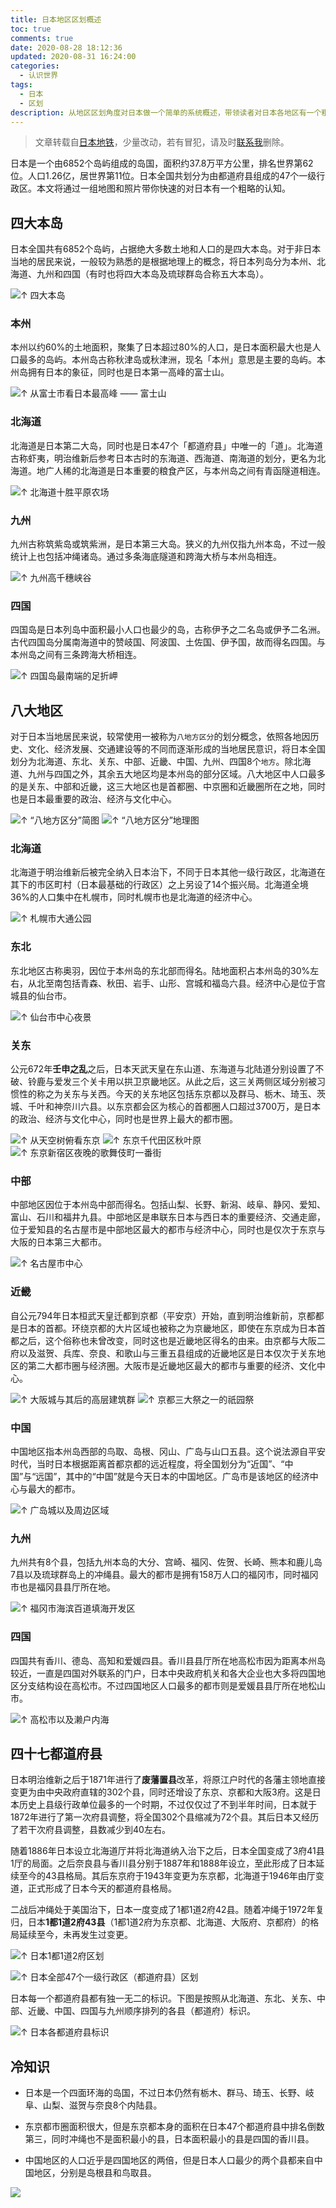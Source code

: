 ```yaml
---
title: 日本地区区划概述
toc: true
comments: true
date: 2020-08-28 18:12:36
updated: 2020-08-31 16:24:00
categories:
  - 认识世界
tags:
  - 日本
  - 区划
description: 从地区区划角度对日本做一个简单的系统概述，带领读者对日本各地区有一个粗略的认知。
---
```


> 文章转载自[日本地铁](http://jpmetro.com/picture/basic-introduction-of-japan.html)，少量改动，若有冒犯，请及时[联系我](mailto://zdqdj@qq.com)删除。

日本是一个由6852个岛屿组成的岛国，面积约37.8万平方公里，排名世界第62位。人口1.26亿，居世界第11位。日本全国共划分为由都道府县组成的47个一级行政区。本文将通过一组地图和照片带你快速的对日本有一个粗略的认知。

## 四大本岛

日本全国共有6852个岛屿，占据绝大多数土地和人口的是四大本岛。对于非日本当地的居民来说，一般较为熟悉的是根据地理上的概念，将日本列岛分为本州、北海道、九州和四国（有时也将四大本岛及琉球群岛合称五大本岛）。

![↑ 四大本岛](001_sidabendao_001.png)

### 本州

本州以约60%的土地面积，聚集了日本超过80%的人口，是日本面积最大也是人口最多的岛屿。本州岛古称秋津岛或秋津洲，现名「本州」意思是主要的岛屿。本州岛拥有日本的象征，同时也是日本第一高峰的富士山。

![↑ 从富士市看日本最高峰 —— 富士山](001_sidabendao_002.jpg)

### 北海道

北海道是日本第二大岛，同时也是日本47个「都道府县」中唯一的「道」。北海道古称虾夷，明治维新后参考日本古时的东海道、西海道、南海道的划分，更名为北海道。地广人稀的北海道是日本重要的粮食产区，与本州岛之间有青函隧道相连。

![↑ 北海道十胜平原农场](001_sidabendao_003.jpg)

### 九州

九州古称筑紫岛或筑紫洲，是日本第三大岛。狭义的九州仅指九州本岛，不过一般统计上也包括冲绳诸岛。通过多条海底隧道和跨海大桥与本州岛相连。

![↑ 九州高千穗峡谷](001_sidabendao_004.jpg)

### 四国

四国岛是日本列岛中面积最小人口也最少的岛，古称伊予之二名岛或伊予二名洲。古代四国岛分属南海道中的赞岐国、阿波国、土佐国、伊予国，故而得名四国。与本州岛之间有三条跨海大桥相连。

![↑ 四国岛最南端的足折岬](001_sidabendao_005.jpg)

## 八大地区

对于日本当地居民来说，较常使用一被称为`八地方区分`的划分概念，依照各地因历史、文化、经济发展、交通建设等的不同而逐渐形成的当地居民意识，将日本全国划分为北海道、东北、关东、中部、近畿、中国、九州、四国8个`地方`。除北海道、九州与四国之外，其余五大地区均是本州岛的部分区域。八大地区中人口最多的是关东、中部和近畿，这三大地区也是首都圈、中京圈和近畿圈所在之地，同时也是日本最重要的政治、经济与文化中心。

![↑ “八地方区分”简图](002_badadiqu_001.png)
![↑ “八地方区分”地理图](002_badadiqu_002.png)

### 北海道

北海道于明治维新后被完全纳入日本治下，不同于日本其他一级行政区，北海道在其下的市区町村（日本最基础的行政区）之上另设了14个振兴局。北海道全境36%的人口集中在札幌市，同时札幌市也是北海道的经济中心。

![↑ 札幌市大通公园](002_badadiqu_003.jpg)

### 东北

东北地区古称奥羽，因位于本州岛的东北部而得名。陆地面积占本州岛的30%左右，从北至南包括青森、秋田、岩手、山形、宫城和福岛六县。经济中心是位于宫城县的仙台市。

![↑ 仙台市中心夜景](002_badadiqu_004.jpg)

### 关东

公元672年**壬申之乱**之后，日本天武天皇在东山道、东海道与北陆道分别设置了不破、铃鹿与爱发三个关卡用以拱卫京畿地区。从此之后，这三关两侧区域分别被习惯性的称之为关东与关西。今天的关东地区包括东京都以及群马、栃木、琦玉、茨城、千叶和神奈川六县。以东京都会区为核心的首都圈人口超过3700万，是日本的政治、经济与文化中心，同时也是世界上最大的都市圈。

![↑ 从天空树俯看东京](002_badadiqu_005.jpg)
![↑ 东京千代田区秋叶原](002_badadiqu_006.jpg)
![↑ 东京新宿区夜晚的歌舞伎町一番街](002_badadiqu_007.jpg)

### 中部

中部地区因位于本州岛中部而得名。包括山梨、长野、新潟、岐阜、静冈、爱知、富山、石川和福井九县。中部地区是串联东日本与西日本的重要经济、交通走廊，位于爱知县的名古屋市是中部地区最大的都市与经济中心，同时也是仅次于东京与大阪的日本第三大都市。

![↑ 名古屋市中心](002_badadiqu_008.jpg)

### 近畿

自公元794年日本桓武天皇迁都到京都（平安京）开始，直到明治维新前，京都都是日本的首都。环绕京都的大片区域也被称之为京畿地区，即使在东京成为日本首都之后，这个俗称也未曾改变，同时这也是近畿地区得名的由来。由京都与大阪二府以及滋贺、兵库、奈良、和歌山与三重五县组成的近畿地区是日本仅次于关东地区的第二大都市圈与经济圈。大阪市是近畿地区最大的都市与重要的经济、文化中心。

![↑ 大阪城与其后的高层建筑群](002_badadiqu_009.jpg)
![↑ 京都三大祭之一的祇园祭](002_badadiqu_010.jpg)

### 中国

中国地区指本州岛西部的鸟取、岛根、冈山、广岛与山口五县。这个说法源自平安时代，当时日本根据距离首都京都的远近程度，将全国划分为“近国”、“中国”与“远国”，其中的“中国”就是今天日本的中国地区。广岛市是该地区的经济中心与最大的都市。

![↑ 广岛城以及周边区域](002_badadiqu_011.jpg)

### 九州

九州共有8个县，包括九州本岛的大分、宫崎、福冈、佐贺、长崎、熊本和鹿儿岛7县以及琉球群岛上的冲绳县。最大的都市是拥有158万人口的福冈市，同时福冈市也是福冈县县厅所在地。

![↑ 福冈市海滨百道填海开发区](002_badadiqu_012.jpg)

### 四国

四国共有香川、德岛、高知和爱媛四县。香川县县厅所在地高松市因为距离本州岛较近，一直是四国对外联系的门户，日本中央政府机关和各大企业也大多将四国地区分支结构设在高松市。不过四国地区人口最多的都市则是爱媛县县厅所在地松山市。

![↑ 高松市以及濑户内海](002_badadiqu_013.jpg)

## 四十七都道府县

日本明治维新之后于1871年进行了**废藩置县**改革，将原江户时代的各藩主领地直接变更为由中央政府直辖的302个县，同时还增设了东京、京都和大阪3府。这是日本历史上县级行政单位最多的一个时期，不过仅仅过了不到半年时间，日本就于1872年进行了第一次府县调整，将全国302个县缩减为72个县。其后日本又经历了若干次府县调整，县数减少到40左右。

随着1886年日本设立北海道厅并将北海道纳入治下之后，日本全国变成了3府41县1厅的局面。之后奈良县与香川县分别于1887年和1888年设立，至此形成了日本延续至今的43县格局。其后东京府于1943年变更为东京都，北海道于1946年由厅变道，正式形成了日本今天的都道府县格局。

二战后冲绳处于美国治下，日本一度变成了1都1道2府42县。随着冲绳于1972年复归，日本**1都1道2府43县**（1都1道2府为东京都、北海道、大阪府、京都府）的格局延续至今，未再发生过变更。

![↑ 日本1都1道2府区划](003_dudaofuxian_001.png)

![↑ 日本全部47个一级行政区（都道府县）区划](003_dudaofuxian_002.png)

日本每一个都道府县都有独一无二的标识。下图是按照从北海道、东北、关东、中部、近畿、中国、四国与九州顺序排列的各县（都道府）标识。

![↑ 日本各都道府县标识](003_dudaofuxian_003.png)

## 冷知识

- 日本是一个四面环海的岛国，不过日本仍然有栃木、群马、琦玉、长野、岐阜、山梨、滋贺与奈良8个内陆县。

- 东京都市圈面积很大，但是东京都本身的面积在日本47个都道府县中排名倒数第三，同时冲绳也不是面积最小的县，日本面积最小的县是四国的香川县。

- 中国地区的人口近乎是四国地区的两倍，但是日本人口最少的两个县都来自中国地区，分别是岛根县和鸟取县。

![](004_lengzhishi_001.png)
